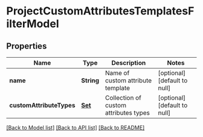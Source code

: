 # ProjectCustomAttributesTemplatesFilterModel
## Properties

| Name | Type | Description | Notes |
|------------ | ------------- | ------------- | -------------|
| **name** | **String** | Name of custom attribute template | [optional] [default to null] |
| **customAttributeTypes** | [**Set**](CustomAttributeTypesEnum.md) | Collection of custom attributes types | [optional] [default to null] |

[[Back to Model list]](../README.md#documentation-for-models) [[Back to API list]](../README.md#documentation-for-api-endpoints) [[Back to README]](../README.md)

